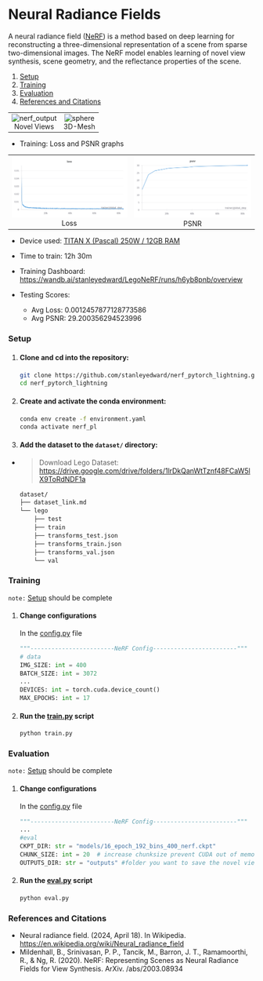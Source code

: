# Neural Radiance Fields
A neural radiance field ([NeRF](https://arxiv.org/abs/2003.08934)) is a method based on deep learning for reconstructing a three-dimensional representation of a scene from sparse two-dimensional images. The NeRF model enables learning of novel view synthesis, scene geometry, and the reflectance properties of the scene. 

1. [Setup](#Setup)
2. [Training](#Training)
3. [Evaluation](#Evaluation)
4. [References and Citations](#References-and-Citations)

<!--<div align="center">
  <img src="images/lego_16_epoch_400.gif" alt="Image">
</div>-->
<table>
  <tr>
    <td align="center"><img width="400" alt="nerf_output" src="images/lego_16_epoch_400.gif"><br>Novel Views</td>
    <td align="center"><img width="400" alt="sphere" src="images/speed_mesh.gif"><br>3D-Mesh</td>
  </tr>
</table>

- Training: Loss and PSNR graphs

<table>
  <tr>
    <td align="center"><img width="800" alt="loss" src="images/loss_wandb_graph.png"><br>Loss</td>
    <td align="center"><img width="800" alt="psnr" src="images/psnr_wandb_graph.png"><br>PSNR</td>
  </tr>
</table>

- Device used: [TITAN X (Pascal) 250W / 12GB RAM](outputs/gpu.txt)

- Time to train: 12h 30m
 
- Training Dashboard: https://wandb.ai/stanleyedward/LegoNeRF/runs/h6yb8pnb/overview

- Testing Scores: 
    - Avg Loss: 0.0012457877128773586
    - Avg PSNR: 29.200356294523996

### Setup
1. #### Clone and cd into the repository:

    ```sh
    git clone https://github.com/stanleyedward/nerf_pytorch_lightning.git
    cd nerf_pytorch_lightning
     ```

2. #### Create and activate the conda environment:

    ```sh
    conda env create -f environment.yaml
    conda activate nerf_pl
    ```

3. #### Add the dataset to the `dataset/` directory:
- > Download Lego Dataset: https://drive.google.com/drive/folders/1lrDkQanWtTznf48FCaW5lX9ToRdNDF1a

    ```sh
    dataset/
    ├── dataset_link.md
    └── lego
        ├── test
        ├── train
        ├── transforms_test.json
        ├── transforms_train.json
        ├── transforms_val.json
        └── val
    ```

### Training
`note:` [Setup](#Setup) should be complete

1. #### Change configurations 
    In the [config.py](config.py) file
    ```py
    """------------------------NeRF Config------------------------"""
    # data
    IMG_SIZE: int = 400
    BATCH_SIZE: int = 3072
    ...
    DEVICES: int = torch.cuda.device_count()
    MAX_EPOCHS: int = 17
    ```
2. #### Run the [train.py](train.py) script
    ```sh
    python train.py
    ```

### Evaluation
`note:` [Setup](#Setup) should be complete

1. #### Change configurations 
    In the [config.py](config.py) file
    ```py
    """------------------------NeRF Config------------------------"""
    ...
    #eval
    CKPT_DIR: str = "models/16_epoch_192_bins_400_nerf.ckpt" 
    CHUNK_SIZE: int = 20  # increase chunksize prevent CUDA out of memory errors
    OUTPUTS_DIR: str = "outputs" #folder you want to save the novel views in
    ```
2. #### Run the [eval.py](eval.py) script
    ```sh
    python eval.py
    ```


### References and Citations

- Neural radiance field. (2024, April 18). In Wikipedia. https://en.wikipedia.org/wiki/Neural_radiance_field
- Mildenhall, B., Srinivasan, P. P., Tancik, M., Barron, J. T., Ramamoorthi, R., & Ng, R. (2020). NeRF: Representing Scenes as Neural Radiance Fields for View Synthesis. ArXiv. /abs/2003.08934

